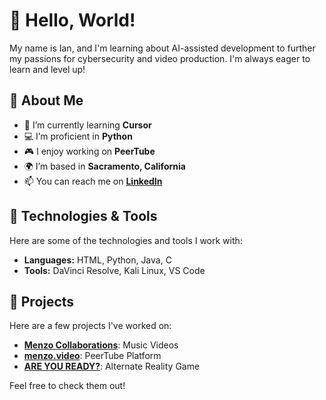 # 👋 Hello, World! 

 My name is Ian, and I'm learning about AI-assisted development to further my passions for cybersecurity and video production. I'm always eager to learn and level up!

## 🚀 About Me

- 🌱 I’m currently learning **Cursor**
- 💻 I’m proficient in **Python**
- 🎮 I enjoy working on **PeerTube**
- 🌍 I’m based in **Sacramento, California**
- 📫 You can reach me on **[LinkedIn](https://www.linkedin.com/in/ianmenz/)**

## 🔧 Technologies & Tools

Here are some of the technologies and tools I work with:

- **Languages:** HTML, Python, Java, C
- **Tools:** DaVinci Resolve, Kali Linux, VS Code

## 🌟 Projects

Here are a few projects I've worked on:

- **[Menzo Collaborations](https://www.youtube.com/@MenzoCollabs)**: Music Videos
- **[menzo.video](https://menzo.video)**: PeerTube Platform
- **[ARE YOU READY?](https://player01ready.com)**: Alternate Reality Game

Feel free to check them out!
